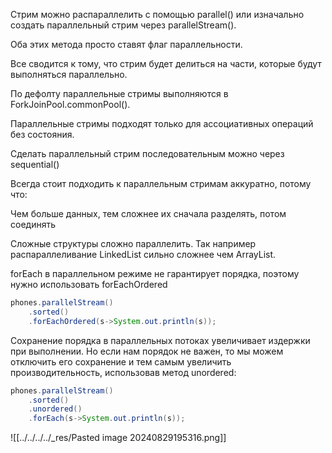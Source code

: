 Стрим можно распараллелить с помощью parallel() или изначально создать параллельный стрим через parallelStream().

Оба этих метода просто ставят флаг параллельности.

Все сводится к тому, что стрим будет делиться на части, которые будут выполняться параллельно.

По дефолту параллельные стримы выполняются в ForkJoinPool.commonPool().

Параллельные стримы подходят только для ассоциативных операций без состояния.

Сделать параллельный стрим последовательным можно через sequential()

Всегда стоит подходить к параллельным стримам аккуратно, потому что:  

Чем больше данных, тем сложнее их сначала разделять, потом соединять  

Сложные структуры сложно параллелить. Так например распараллеливание LinkedList сильно сложнее чем ArrayList.  

forEach в параллельном режиме не гарантирует порядка, поэтому нужно использовать forEachOrdered

```java
phones.parallelStream()
    .sorted()
    .forEachOrdered(s->System.out.println(s));
```

Сохранение порядка в параллельных потоках увеличивает издержки при выполнении. Но если нам порядок не важен, то мы можем отключить его сохранение и тем самым увеличить производительность, использовав метод unordered:

```java
phones.parallelStream()
    .sorted()
    .unordered()
    .forEach(s->System.out.println(s));
```

![[../../../../_res/Pasted image 20240829195316.png]]